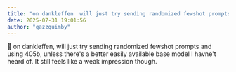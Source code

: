 ```yaml
---
title: "on dankleffen  will just try sending randomized fewshot prompts and using 405b  unless theres a"
date: 2025-07-31 19:01:56
author: "qazzquimby"
---
```


💭 on dankleffen, will just try sending randomized fewshot prompts and using 405b, unless there's a better easily available base model I havne't heard of. It still feels like a weak impression though.